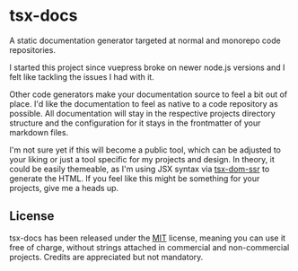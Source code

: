 # tsx-docs

A static documentation generator targeted at normal and monorepo code repositories.

I started this project since vuepress broke on newer node.js versions and I felt like tackling the issues I had with it.

Other code generators make your documentation source to feel a bit out of place. I'd like the documentation to feel as native to a code repository as possible. All documentation will stay in the respective projects directory structure and the configuration for it stays in the frontmatter of your markdown files.

I'm not sure yet if this will become a public tool, which can be adjusted to your liking or just a tool specific for my projects and design.
In theory, it could be easily themeable, as I'm using JSX syntax via [tsx-dom-ssr](https://github.com/Lusito/tsx-dom/) to generate the HTML.
If you feel like this might be something for your projects, give me a heads up.

## License

tsx-docs has been released under the [MIT](https://github.com/Lusito/tsx-docs/blob/master/LICENSE) license, meaning you
can use it free of charge, without strings attached in commercial and non-commercial projects. Credits are appreciated but not mandatory.
